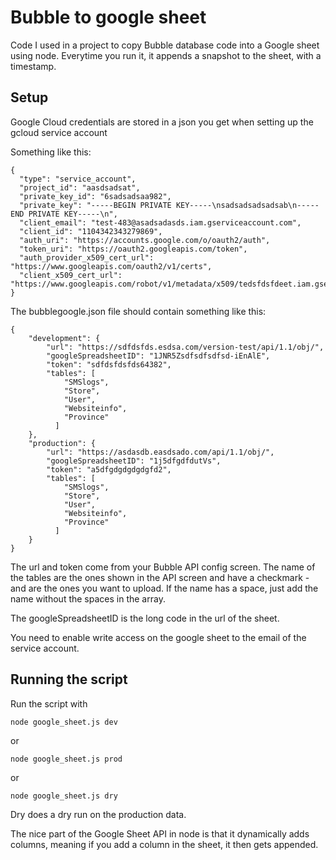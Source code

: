 # Bubble to google sheet
Code I used in a project to copy Bubble database code into a Google sheet using node. Everytime you run it, it appends a snapshot 
to the sheet, with a timestamp.


## Setup
Google Cloud credentials are stored in a json you get when setting up the gcloud service account

Something like this:

```
{
  "type": "service_account",
  "project_id": "aasdsadsat",
  "private_key_id": "6sadsadsaa982",
  "private_key": "-----BEGIN PRIVATE KEY-----\nsadsadsadsadsab\n-----END PRIVATE KEY-----\n",
  "client_email": "test-483@asadsadasds.iam.gserviceaccount.com",
  "client_id": "1104342343279869",
  "auth_uri": "https://accounts.google.com/o/oauth2/auth",
  "token_uri": "https://oauth2.googleapis.com/token",
  "auth_provider_x509_cert_url": "https://www.googleapis.com/oauth2/v1/certs",
  "client_x509_cert_url": "https://www.googleapis.com/robot/v1/metadata/x509/tedsfdsfdeet.iam.gserviceaccount.com"
}
```

The bubblegoogle.json file should contain something like this:

```
{
    "development": {
        "url": "https://sdfdsfds.esdsa.com/version-test/api/1.1/obj/",
        "googleSpreadsheetID": "1JNR5Zsdfsdfsdfsd-iEnAlE",
        "token": "sdfdsfdsfds64382",
        "tables": [
            "SMSlogs",
            "Store",
            "User",
            "Websiteinfo",
            "Province"
          ]
    },
    "production": {
        "url": "https://asdasdb.easdsado.com/api/1.1/obj/",
        "googleSpreadsheetID": "1j5dfgdfdutVs",
        "token": "a5dfgdgdgdgdgfd2",
        "tables": [
            "SMSlogs",
            "Store",
            "User",
            "Websiteinfo",
            "Province"
          ]
    }
}
```
The url and token come from your Bubble API config screen. The name of the tables are the ones shown in the API screen and have a 
checkmark - and are the ones you want to upload. If the name has a space, just add the name without the spaces in the array.

The googleSpreadsheetID is the long code in the url of the sheet.

You need to enable write access on the google sheet to the email of the service account.

## Running the script

Run the script with
```
node google_sheet.js dev
```
or
```
node google_sheet.js prod
```
or
```
node google_sheet.js dry
```
Dry does a dry run on the production data.

The nice part of the Google Sheet API in node is that it dynamically adds columns, meaning if you add a column in the sheet, it then gets appended.